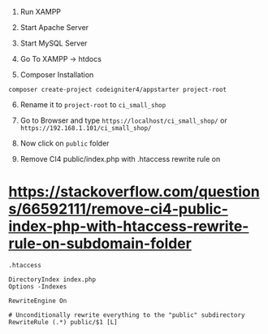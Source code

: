 1. Run XAMPP

2. Start Apache Server

3. Start MySQL Server

4. Go To XAMPP -> htdocs

5. Composer Installation

```
composer create-project codeigniter4/appstarter project-root
```

6. Rename it to `project-root` to `ci_small_shop`

7. Go to Browser and type `https://localhost/ci_small_shop/` or `https://192.168.1.101/ci_small_shop/`

8. Now click on `public` folder

9. Remove CI4 public/index.php with .htaccess rewrite rule on

# https://stackoverflow.com/questions/66592111/remove-ci4-public-index-php-with-htaccess-rewrite-rule-on-subdomain-folder

`.htaccess`

```
DirectoryIndex index.php
Options -Indexes

RewriteEngine On

# Unconditionally rewrite everything to the "public" subdirectory
RewriteRule (.*) public/$1 [L]
```